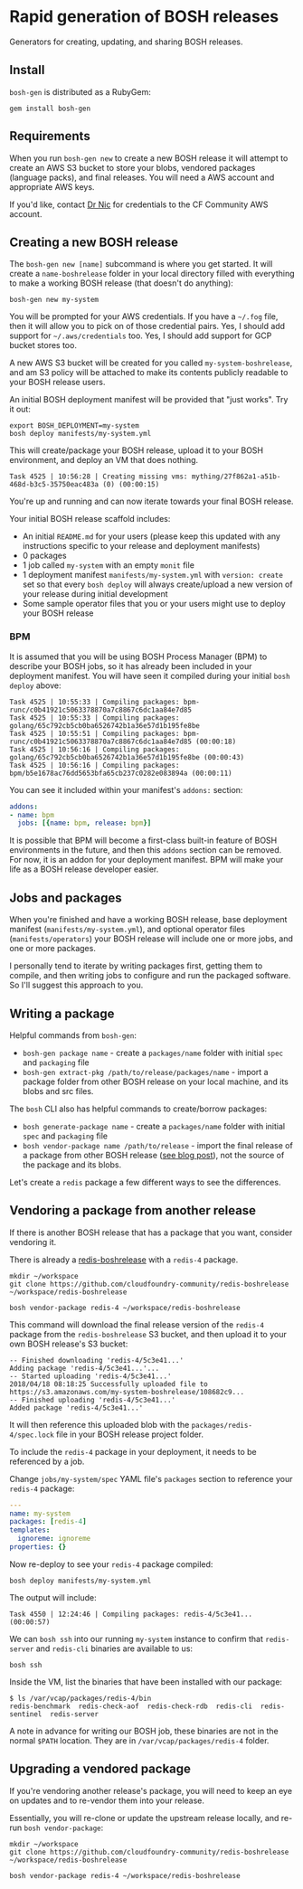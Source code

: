 # Rapid generation of BOSH releases

Generators for creating, updating, and sharing BOSH releases.

## Install

`bosh-gen` is distributed as a RubyGem:

```plain
gem install bosh-gen
```

## Requirements

When you run `bosh-gen new` to create a new BOSH release it will attempt to create an AWS S3 bucket to store your blobs, vendored packages (language packs), and final releases. You will need a AWS account and appropriate AWS keys.

If you'd like, contact [Dr Nic](mailto:drnic@starkandwayne.com) for credentials to the CF Community AWS account.

## Creating a new BOSH release

The `bosh-gen new [name]` subcommand is where you get started. It will create a `name-boshrelease` folder in your local directory filled with everything to make a working BOSH release (that doesn't do anything):

```plain
bosh-gen new my-system
```

You will be prompted for your AWS credentials. If you have a `~/.fog` file, then it will allow you to pick on of those credential pairs. Yes, I should add support for `~/.aws/credentials` too. Yes, I should add support for GCP bucket stores too.

A new AWS S3 bucket will be created for you called `my-system-boshrelease`, and am S3 policy will be attached to make its contents publicly readable to your BOSH release users.

An initial BOSH deployment manifest will be provided that "just works". Try it out:

```plain
export BOSH_DEPLOYMENT=my-system
bosh deploy manifests/my-system.yml
```

This will create/package your BOSH release, upload it to your BOSH environment, and deploy an VM that does nothing. 

```plain
Task 4525 | 10:56:28 | Creating missing vms: mything/27f862a1-a51b-468d-b3c5-35750eac483a (0) (00:00:15)
```

You're up and running and can now iterate towards your final BOSH release.

Your initial BOSH release scaffold includes:

* An initial `README.md` for your users (please keep this updated with any instructions specific to your release and deployment manifests)
* 0 packages
* 1 job called `my-system` with an empty `monit` file
* 1 deployment manifest `manifests/my-system.yml` with `version: create` set so that every `bosh deploy` will always create/upload a new version of your release during initial development
* Some sample operator files that you or your users might use to deploy your BOSH release

### BPM

It is assumed that you will be using BOSH Process Manager (BPM) to describe your BOSH jobs, so it has already been included in your deployment manifest. You will have seen it compiled during your initial `bosh deploy` above:

```plain
Task 4525 | 10:55:33 | Compiling packages: bpm-runc/c0b41921c5063378870a7c8867c6dc1aa84e7d85
Task 4525 | 10:55:33 | Compiling packages: golang/65c792cb5cb0ba6526742b1a36e57d1b195fe8be
Task 4525 | 10:55:51 | Compiling packages: bpm-runc/c0b41921c5063378870a7c8867c6dc1aa84e7d85 (00:00:18)
Task 4525 | 10:56:16 | Compiling packages: golang/65c792cb5cb0ba6526742b1a36e57d1b195fe8be (00:00:43)
Task 4525 | 10:56:16 | Compiling packages: bpm/b5e1678ac76dd5653bfa65cb237c0282e083894a (00:00:11)
```

You can see it included within your manifest's `addons:` section:

```yaml
addons:
- name: bpm
  jobs: [{name: bpm, release: bpm}]
```

It is possible that BPM will become a first-class built-in feature of BOSH environments in the future, and then this `addons` section can be removed. For now, it is an addon for your deployment manifest. BPM will make your life as a BOSH release developer easier.

## Jobs and packages

When you're finished and have a working BOSH release, base deployment manifest (`manifests/my-system.yml`), and optional operator files (`manifests/operators`) your BOSH release will include one or more jobs, and one or more packages.

I personally tend to iterate by writing packages first, getting them to compile, and then writing jobs to configure and run the packaged software. So I'll suggest this approach to you.

## Writing a package

Helpful commands from `bosh-gen`:

* `bosh-gen package name` - create a `packages/name` folder with initial `spec` and `packaging` file
* `bosh-gen extract-pkg /path/to/release/packages/name` - import a package folder from other BOSH release on your local machine, and its blobs and src files.

The `bosh` CLI also has helpful commands to create/borrow packages:

* `bosh generate-package name` - create a `packages/name` folder with initial `spec` and `packaging` file
* `bosh vendor-package name /path/to/release` - import the final release of a package from other BOSH release ([see blog post](https://starkandwayne.com/blog/build-bosh-releases-faster-with-language-packs/)), not the source of the package and its blobs.

Let's create a `redis` package a few different ways to see the differences.

## Vendoring a package from another release

If there is another BOSH release that has a package that you want, consider vendoring it.

There is already a [redis-boshrelease](https://github.com/cloudfoundry-community/redis-boshrelease) with a `redis-4` package.

```plain
mkdir ~/workspace
git clone https://github.com/cloudfoundry-community/redis-boshrelease ~/workspace/redis-boshrelease

bosh vendor-package redis-4 ~/workspace/redis-boshrelease
```

This command will download the final release version of the `redis-4` package from the `redis-boshrelease` S3 bucket, and then upload it to your own BOSH release's S3 bucket:

```plain
-- Finished downloading 'redis-4/5c3e41...'
Adding package 'redis-4/5c3e41...'...
-- Started uploading 'redis-4/5c3e41...'
2018/04/18 08:18:25 Successfully uploaded file to https://s3.amazonaws.com/my-system-boshrelease/108682c9...
-- Finished uploading 'redis-4/5c3e41...'
Added package 'redis-4/5c3e41...'
```

It will then reference this uploaded blob with the `packages/redis-4/spec.lock` file in your BOSH release project folder.

To include the `redis-4` package in your deployment, it needs to be referenced by a job.

Change `jobs/my-system/spec` YAML file's `packages` section to reference your `redis-4` package:

```yaml
---
name: my-system
packages: [redis-4]
templates:
  ignoreme: ignoreme
properties: {}
```

Now re-deploy to see your `redis-4` package compiled:

```plain
bosh deploy manifests/my-system.yml
```

The output will include:

```plain
Task 4550 | 12:24:46 | Compiling packages: redis-4/5c3e41... (00:00:57)
```

We can `bosh ssh` into our running `my-system` instance to confirm that `redis-server` and `redis-cli` binaries are available to us:

```plain
bosh ssh
```

Inside the VM, list the binaries that have been installed with our package:

```plain
$ ls /var/vcap/packages/redis-4/bin
redis-benchmark  redis-check-aof  redis-check-rdb  redis-cli  redis-sentinel  redis-server
```

A note in advance for writing our BOSH job, these binaries are not in the normal `$PATH` location. They are in `/var/vcap/packages/redis-4` folder.

## Upgrading a vendored package

If you're vendoring another release's package, you will need to keep an eye on updates and to re-vendor them into your release.

Essentially, you will re-clone or update the upstream release locally, and re-run `bosh vendor-package`:

```plain
mkdir ~/workspace
git clone https://github.com/cloudfoundry-community/redis-boshrelease ~/workspace/redis-boshrelease

bosh vendor-package redis-4 ~/workspace/redis-boshrelease
```
